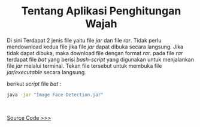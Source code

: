 <h1 align="center"> Tentang Aplikasi Penghitungan Wajah</h1>

Di sini Terdapat 2 jenis file yaitu file *jar* dan file *rar*. Tidak perlu mendownload kedua file jika file *jar* dapat dibuka secara
langsung. Jika tidak dapat dibuka, maka download file dengan format *rar*. pada file *rar* terdapat file *bat* yang berisi *bash-script*
yang digunakan untuk menjalankan file *jar* melalui terminal. Tekan file tersebut untuk membuka file *jar/executable* secara langsung.

berikut *script* file *bat* :
```bat
java -jar "Image Face Detection.jar"
```
<br>

[Source Code >>>](./src/CountFace.java)

